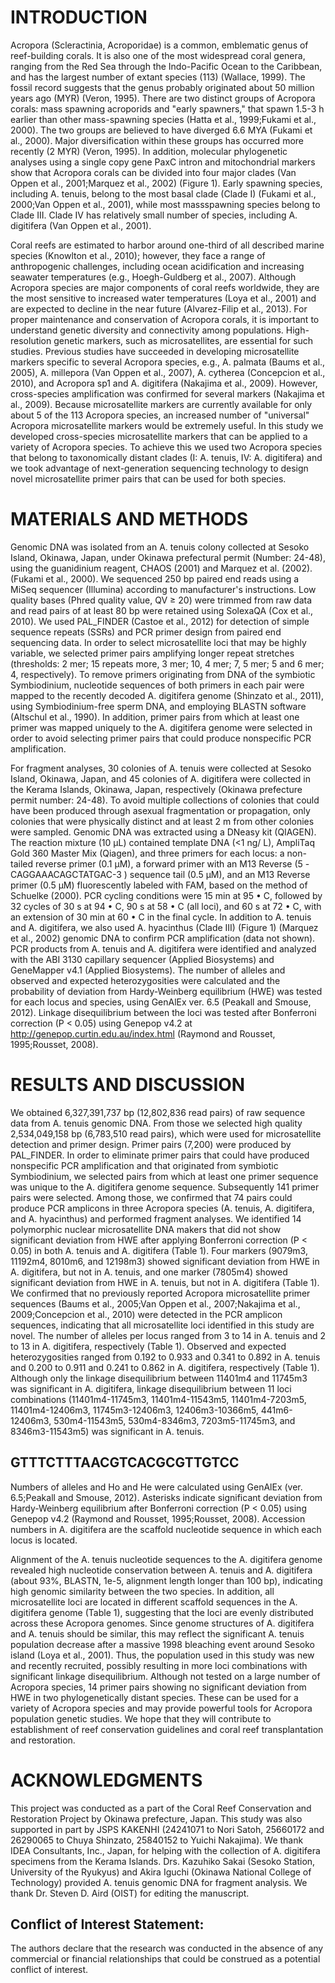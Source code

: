 # INTRODUCTION

Acropora (Scleractinia, Acroporidae) is a common, emblematic genus of reef-building corals. It is also one of the most widespread coral genera, ranging from the Red Sea through the Indo-Pacific Ocean to the Caribbean, and has the largest number of extant species (113) (Wallace, 1999). The fossil record suggests that the genus probably originated about 50 million years ago (MYR) (Veron, 1995). There are two distinct groups of Acropora corals: mass spawning acroporids and "early spawners," that spawn 1.5-3 h earlier than other mass-spawning species (Hatta et al., 1999;Fukami et al., 2000). The two groups are believed to have diverged 6.6 MYA (Fukami et al., 2000). Major diversification within these groups has occurred more recently (2 MYR) (Veron, 1995). In addition, molecular phylogenetic analyses using a single copy gene PaxC intron and mitochondrial markers show that Acropora corals can be divided into four major clades (Van Oppen et al., 2001;Marquez et al., 2002) (Figure 1). Early spawning species, including A. tenuis, belong to the most basal clade (Clade I) (Fukami et al., 2000;Van Oppen et al., 2001), while most massspawning species belong to Clade III. Clade IV has relatively small number of species, including A. digitifera (Van Oppen et al., 2001).

Coral reefs are estimated to harbor around one-third of all described marine species (Knowlton et al., 2010); however, they face a range of anthropogenic challenges, including ocean acidification and increasing seawater temperatures (e.g., Hoegh-Guldberg et al., 2007). Although Acropora species are major components of coral reefs worldwide, they are the most sensitive to increased water temperatures (Loya et al., 2001) and are expected to decline in the near future (Alvarez-Filip et al., 2013). For proper maintenance and conservation of Acropora corals, it is important to understand genetic diversity and connectivity among populations. High-resolution genetic markers, such as microsatellites, are essential for such studies. Previous studies have succeeded in developing microsatellite markers specific to several Acropora species, e.g., A. palmata (Baums et al., 2005), A. millepora (Van Oppen et al., 2007), A. cytherea (Concepcion et al., 2010), and Acropora sp1 and A. digitifera (Nakajima et al., 2009). However, cross-species amplification was confirmed for several markers (Nakajima et al., 2009). Because microsatellite markers are currently available for only about 5 of the 113 Acropora species, an increased number of "universal" Acropora microsatellite markers would be extremely useful. In this study we developed cross-species microsatellite markers that can be applied to a variety of Acropora species. To achieve this we used two Acropora species that belong to taxonomically distant clades (I: A. tenuis, IV: A. digitifera) and we took advantage of next-generation sequencing technology to design novel microsatellite primer pairs that can be used for both species.

# MATERIALS AND METHODS

Genomic DNA was isolated from an A. tenuis colony collected at Sesoko Island, Okinawa, Japan, under Okinawa prefectural permit (Number: 24-48), using the guanidinium reagent, CHAOS  (2001) and Marquez et al. (2002). (Fukami et al., 2000). We sequenced 250 bp paired end reads using a MiSeq sequencer (Illumina) according to manufacturer's instructions. Low quality bases (Phred quality value, QV ≥ 20) were trimmed from raw data and read pairs of at least 80 bp were retained using SolexaQA (Cox et al., 2010). We used PAL_FINDER (Castoe et al., 2012) for detection of simple sequence repeats (SSRs) and PCR primer design from paired end sequencing data. In order to select microsatellite loci that may be highly variable, we selected primer pairs amplifying longer repeat stretches (thresholds: 2 mer; 15 repeats more, 3 mer; 10, 4 mer; 7, 5 mer; 5 and 6 mer; 4, respectively). To remove primers originating from DNA of the symbiotic Symbiodinium, nucleotide sequences of both primers in each pair were mapped to the recently decoded A. digitifera genome (Shinzato et al., 2011), using Symbiodinium-free sperm DNA, and employing BLASTN software (Altschul et al., 1990). In addition, primer pairs from which at least one primer was mapped uniquely to the A. digitifera genome were selected in order to avoid selecting primer pairs that could produce nonspecific PCR amplification.

For fragment analyses, 30 colonies of A. tenuis were collected at Sesoko Island, Okinawa, Japan, and 45 colonies of A. digitifera were collected in the Kerama Islands, Okinawa, Japan, respectively (Okinawa prefecture permit number: 24-48). To avoid multiple collections of colonies that could have been produced through asexual fragmentation or propagation, only colonies that were physically distinct and at least 2 m from other colonies were sampled. Genomic DNA was extracted using a DNeasy kit (QIAGEN). The reaction mixture (10 µL) contained template DNA (<1 ng/ L), AmpliTaq Gold 360 Master Mix (Qiagen), and three primers for each locus: a non-tailed reverse primer (0.1 µM), a forward primer with an M13 Reverse (5 -CAGGAAACAGCTATGAC-3 ) sequence tail (0.5 µM), and an M13 Reverse primer (0.5 µM) fluorescently labeled with FAM, based on the method of Schuelke (2000). PCR cycling conditions were 15 min at 95 • C, followed by 32 cycles of 30 s at 94 • C, 90 s at 58 • C (all loci), and 60 s at 72 • C, with an extension of 30 min at 60 • C in the final cycle. In addition to A. tenuis and A. digitifera, we also used A. hyacinthus (Clade III) (Figure 1) (Marquez et al., 2002) genomic DNA to confirm PCR amplification (data not shown). PCR products from A. tenuis and A. digitifera were identified and analyzed with the ABI 3130 capillary sequencer (Applied Biosystems) and GeneMapper v4.1 (Applied Biosystems). The number of alleles and observed and expected heterozygosities were calculated and the probability of deviation from Hardy-Weinberg equilibrium (HWE) was tested for each locus and species, using GenAlEx ver. 6.5 (Peakall and Smouse, 2012). Linkage disequilibrium between the loci was tested after Bonferroni correction (P < 0.05) using Genepop v4.2 at http://genepop.curtin.edu.au/index.html (Raymond and Rousset, 1995;Rousset, 2008).

# RESULTS AND DISCUSSION

We obtained 6,327,391,737 bp (12,802,836 read pairs) of raw sequence data from A. tenuis genomic DNA. From those we selected high quality 2,534,049,158 bp (6,783,510 read pairs), which were used for microsatellite detection and primer design. Primer pairs (7,200) were produced by PAL_FINDER. In order to eliminate primer pairs that could have produced nonspecific PCR amplification and that originated from symbiotic Symbiodinium, we selected pairs from which at least one primer sequence was unique to the A. digitifera genome sequence. Subsequently 141 primer pairs were selected. Among those, we confirmed that 74 pairs could produce PCR amplicons in three Acropora species (A. tenuis, A. digitifera, and A. hyacinthus) and performed fragment analyses. We identified 14 polymorphic nuclear microsatellite DNA makers that did not show significant deviation from HWE after applying Bonferroni correction (P < 0.05) in both A. tenuis and A. digitifera (Table 1). Four markers (9079m3, 11192m4, 8010m6, and 12198m3) showed significant deviation from HWE in A. digitifera, but not in A. tenuis, and one marker (7805m4) showed significant deviation from HWE in A. tenuis, but not in A. digitifera (Table 1). We confirmed that no previously reported Acropora microsatellite primer sequences (Baums et al., 2005;Van Oppen et al., 2007;Nakajima et al., 2009;Concepcion et al., 2010) were detected in the PCR amplicon sequences, indicating that all microsatellite loci identified in this study are novel. The number of alleles per locus ranged from 3 to 14 in A. tenuis and 2 to 13 in A. digitifera, respectively (Table 1). Observed and expected heterozygosities ranged from 0.192 to 0.933 and 0.341 to 0.892 in A. tenuis and 0.200 to 0.911 and 0.241 to 0.862 in A. digitifera, respectively (Table 1). Although only the linkage disequilibrium between 11401m4 and 11745m3 was significant in A. digitifera, linkage disequilibrium between 11 loci combinations (11401m4-11745m3, 11401m4-11543m5, 11401m4-7203m5, 11401m4-12406m3, 11745m3-12406m3, 12406m3-10366m5, 441m6-12406m3, 530m4-11543m5, 530m4-8346m3, 7203m5-11745m3, and 8346m3-11543m5) was significant in A. tenuis.  

## GTTTCTTTAACGTCACGCGTTGTCC

Numbers of alleles and Ho and He were calculated using GenAlEx (ver. 6.5;Peakall and Smouse, 2012). Asterisks indicate significant deviation from Hardy-Weinberg equilibrium after Bonferroni correction (P < 0.05) using Genepop v4.2 (Raymond and Rousset, 1995;Rousset, 2008). Accession numbers in A. digitifera are the scaffold nucleotide sequence in which each locus is located.

Alignment of the A. tenuis nucleotide sequences to the A. digitifera genome revealed high nucleotide conservation between A. tenuis and A. digitifera (about 93%, BLASTN, 1e-5, alignment length longer than 100 bp), indicating high genomic similarity between the two species. In addition, all microsatellite loci are located in different scaffold sequences in the A. digitifera genome (Table 1), suggesting that the loci are evenly distributed across these Acropora genomes. Since genome structures of A. digitifera and A. tenuis should be similar, this may reflect the significant A. tenuis population decrease after a massive 1998 bleaching event around Sesoko island (Loya et al., 2001). Thus, the population used in this study was new and recently recruited, possibly resulting in more loci combinations with significant linkage disequilibrium. Although not tested on a large number of Acropora species, 14 primer pairs showing no significant deviation from HWE in two phylogenetically distant species. These can be used for a variety of Acropora species and may provide powerful tools for Acropora population genetic studies. We hope that they will contribute to establishment of reef conservation guidelines and coral reef transplantation and restoration.

# ACKNOWLEDGMENTS

This project was conducted as a part of the Coral Reef Conservation and Restoration Project by Okinawa prefecture, Japan. This study was also supported in part by JSPS KAKENHI (24241071 to Nori Satoh, 25660172 and 26290065 to Chuya Shinzato, 25840152 to Yuichi Nakajima). We thank IDEA Consultants, Inc., Japan, for helping with the collection of A. digitifera specimens from the Kerama Islands. Drs. Kazuhiko Sakai (Sesoko Station, University of the Ryukyus) and Akira Iguchi (Okinawa National College of Technology) provided A. tenuis genomic DNA for fragment analysis. We thank Dr. Steven D. Aird (OIST) for editing the manuscript.

## Conflict of Interest Statement:

The authors declare that the research was conducted in the absence of any commercial or financial relationships that could be construed as a potential conflict of interest.

